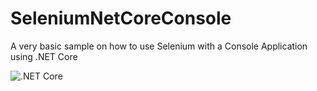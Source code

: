 # SeleniumNetCoreConsole
A very basic sample on how to use Selenium with a Console Application using .NET Core

![.NET Core](https://github.com/sebainones/SeleniumNetCoreConsole/workflows/.NET%20Core/badge.svg)
